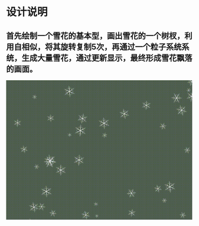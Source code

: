 # 设计说明

## 首先绘制一个雪花的基本型，画出雪花的一个树杈，利用自相似，将其旋转复制5次，再通过一个粒子系统系统，生成大量雪花，通过更新显示，最终形成雪花飘落的画面。

![](https://github.com/yiyiying/work/blob/main/%E5%9B%BE%E7%89%87/%E5%AA%92%E4%BD%931%2000_00_00-00_00_30.gif)
